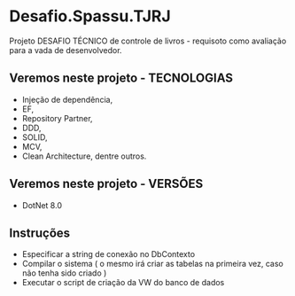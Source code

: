 # Desafio.Spassu.TJRJ
Projeto DESAFIO TÉCNICO de controle de livros - requisoto como avaliação para a vada de desenvolvedor.

## Veremos neste projeto - TECNOLOGIAS
* Injeção de dependência,
* EF,
* Repository Partner,
* DDD,
* SOLID,
* MCV,
* Clean Architecture,
dentre outros.

## Veremos neste projeto - VERSÕES
* DotNet 8.0

## Instruções
* Especificar a string de conexão no DbContexto
* Compilar o sistema ( o mesmo irá criar as tabelas na primeira vez, caso não tenha sido criado )
* Executar o script de criação da VW do banco de dados




